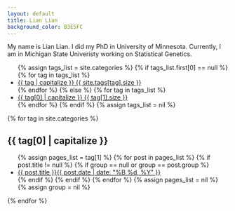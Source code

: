 ```yaml
---
layout: default
title: Lian Lian 
background_color: B3E5FC
---
```


My name is Lian Lian. I did my PhD in University of Minnesota. Currently, I am in Michigan State Univeristy working on Statistical Genetics. 

<ul class="tag-box inline">
{% assign tags_list = site.categories %}  
{% if tags_list.first[0] == null %}
{% for tag in tags_list %} 
<li><a href="#{{ tag }}">{{ tag | capitalize }} <span>{{ site.tags[tag].size }}</span></a></li>
{% endfor %}
{% else %}
{% for tag in tags_list %} 
<li><a href="#{{ tag[0] }}">{{ tag[0] | capitalize }} <span>{{ tag[1].size }}</span></a></li>
{% endfor %}
{% endif %}
{% assign tags_list = nil %}
</ul>

{% for tag in site.categories %} 
<h2 id="{{ tag[0] }}">{{ tag[0] | capitalize }}</h2>
<ul class="post-list">
{% assign pages_list = tag[1] %}  
{% for post in pages_list %}
{% if post.title != null %}
{% if group == null or group == post.group %}
<li><a href="{{ post.url }}">{{ post.title }}<span class="entry-date"><time datetime="{{ post.date | date_to_xmlschema }}" itemprop="datePublished">{{ post.date | date: "%B %d, %Y" }}</time></a></li>
{% endif %}
{% endif %}
{% endfor %}
{% assign pages_list = nil %}
{% assign group = nil %}
</ul>
{% endfor %}